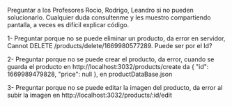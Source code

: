 Preguntar a los Profesores Rocio, Rodrigo, Leandro si no pueden solucionarlo. Cualquier duda consultenme y les muestro compartiendo pantalla, a veces es difícil explicar código.

1- Preguntar porque no se puede eliminar un producto, da error en servidor, Cannot DELETE /products/delete/1669980577289. Puede ser por el Id?

2- Preguntar porque no se puede crear el producto, da error, cuando se guarda el producto en http://localhost:3032/products/create da {
  "id": 1669989479828,
  "price": null
 }, en productDataBase.json

3- Preguntar porque no se puede editar la imagen del producto, da error al subir la imagen en http://localhost:3032/products/:id/edit

